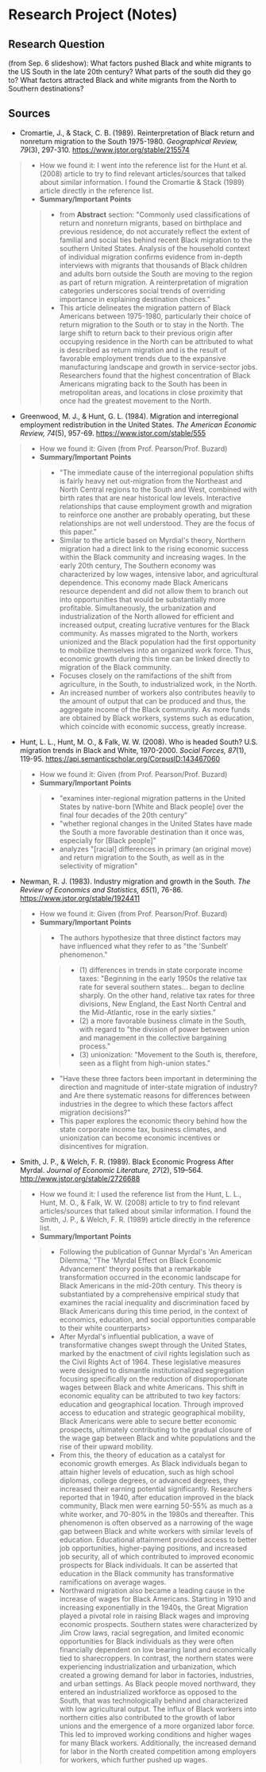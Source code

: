 # Research Project (Notes)
## Research Question
(from Sep. 6 slideshow): What factors pushed Black and white migrants to the US South in the late 20th century? What parts of the south did they go to? What factors attracted Black and white migrants from the North to Southern destinations?

## Sources
- Cromartie, J., & Stack, C. B. (1989). Reinterpretation of Black return and nonreturn migration to the South 1975-1980. *Geographical Review, 79*(3), 297-310. https://www.jstor.org/stable/215574
> - How we found it: I went into the reference list for the Hunt et al. (2008) article to try to find relevant articles/sources that talked about similar information. I found the Cromartie & Stack (1989) article directly in the reference list.
> - **Summary/Important Points**
> > - from **Abstract** section: "Commonly used classifications of return and nonreturn migrants, based on birthplace and previous residence, do not accurately reflect the extent of familial and social ties behind recent Black migration to the southern United States. Analysis of the household context of individual migration confirms evidence from in-depth interviews with migrants that thousands of Black children and adults born outside the South are moving to the region as part of return migration. A reinterpretation of migration categories underscores social trends of overriding importance in explaining destination choices."
> > - This article delineates the migration pattern of Black Americans between 1975-1980, particularly their choice of return migration to the South or to stay in the North. The large shift to return back to their previous origin after occupying residence in the North can be attributed to what is described as return migration and is the result of favorable employment trends due to the expansive manufacturing landscape and growth in service-sector jobs. Researchers found that the highest concentration of Black Americans migrating back to the South has been in metropolitan areas, and locations in close proximity that once had the greatest movement to the North. 

- Greenwood, M. J., & Hunt, G. L. (1984). Migration and interregional employment redistribution in the United States. *The American Economic Review, 74*(5), 957-69. https://www.jstor.com/stable/555
> - How we found it: Given (from Prof. Pearson/Prof. Buzard)
> - **Summary/Important Points**
> > - "The immediate cause of the interregional population shifts is fairly heavy net out-migration from the Northeast and North Central regions to the South and West, combined with birth rates that are near historical low levels. Interactive relationships that cause employment growth and migration to reinforce one another are probably operating, but these relationships are not well understood. They are the focus of this paper."
> > - Similar to the article based on Myrdial's theory, Northern migration had a direct link to the rising economic success within the Black community and increasing wages. In the early 20th century, The Southern economy was characterized by low wages, intensive labor, and agricultural dependence. This economy made Black Americans resource dependent and did not allow them to branch out into opportunities that would be substantially more profitable. Simultaneously, the urbanization and industrialization of the North allowed for efficient and increased output, creating lucrative ventures for the Black community. As masses migrated to the North, workers unionized and the Black population had the first opportunity to mobilize themselves into an organized work force. Thus, economic growth during this time can be linked directly to migration of the Black community.
> > - Focuses closely on the ramifactions of the shift from agriculture, in the South, to industrialized work, in the North.
> > - An increased number of workers also contributes heavily to the amount of output that can be produced and thus, the aggregate income of the Black community. As more funds are obtained by Black workers, systems such as education, which coincide with economic success, greatly increase.  



- Hunt, L. L., Hunt, M. O., & Falk, W. W. (2008). Who is headed South? U.S. migration trends in Black and White, 1970-2000. *Social Forces, 87*(1), 119-95. https://api.semanticscholar.org/CorpusID:143467060
> - How we found it: Given (from Prof. Pearson/Prof. Buzard)
> - **Summary/Important Points**
> > - "examines inter-regional migration patterns in the United States by native-born [White and Black people] over the final four decades of the 20th century"
> > - "whether regional changes in the United States have made the South a more favorable destination than it once was, especially for [Black people]"
> > - analyzes "[racial] differences in primary (an original move) and return migration to the South, as well as in the selectivity of migration"

- Newman, R. J. (1983). Industry migration and growth in the South. *The Review of Economics and Statistics, 65*(1), 76-86. https://www.jstor.org/stable/1924411
> - How we found it: Given (from Prof. Pearson/Prof. Buzard)
> - **Summary/Important Points**
> > - The authors hypothesize that three distinct factors may have influenced what they refer to as "the 'Sunbelt' phenomenon."
> > > - (1) differences in trends in state corporate income taxes: "Beginning in the early 1950s the relative tax rate for several southern states... began to decline sharply. On the other hand, relative tax rates for three divisions, New England, the East North Central and the Mid-Atlantic, rose in the early sixties."
> > > - (2) a more favorable business climate in the South, with regard to "the division of power between union and management in the collective bargaining process."
> > > - (3) unionization: "Movement to the South is, therefore, seen as a flight from high-union states."
> > - "Have these three factors been important in determining the direction and magnitude of inter-state migration of industry? and Are there systematic reasons for differences between industries in the degree to which these factors affect migration decisions?"
> > - This paper explores the economic theory behind how the state corporate income tax, business climates, and unionization can become economic incentives or disincentives for migration.

* Smith, J. P., & Welch, F. R. (1989). Black Economic Progress After Myrdal. *Journal of Economic Literature, 27*(2), 519–564. http://www.jstor.org/stable/2726688
> - How we found it: I used the reference list from the Hunt, L. L., Hunt, M. O., & Falk, W. W. (2008) article to try to find relevant articles/sources that talked about similar information. I found the Smith, J. P., & Welch, F. R. (1989) article directly in the reference list.
> - **Summary/Important Points**
> > - Following the publication of Gunnar Myrdal's 'An American Dilemma,' "The 'Myrdal Effect on Black Economic Advancement' theory posits that a remarkable transformation occurred in the economic landscape for Black Americans in the mid-20th century. This theory is substantiated by a comprehensive empirical study that examines the racial inequality and discrimination faced by Black Americans during this time period, in the context of economics, education, and social opportunities comparable to their white counterparts>
> > - After Myrdal's influential publication, a wave of transformative changes swept through the United States, marked by the enactment of civil rights legislation such as the Civil Rights Act of 1964. These legislative measures were designed to dismantle institutionalized segregation focusing specifically on the reduction of disproportionate wages between Black and white Americans. This shift in economic equality can be attributed to two key factors: education and geographical location. Through improved access to education and strategic geographical mobility, Black Americans were able to secure better economic prospects, ultimately contributing to the gradual closure of the wage gap between Black and white populations and the rise of their upward mobility.
> > - From this, the theory of education as a catalyst for economic growth emerges. As Black individuals began to attain higher levels of education, such as high school diplomas, college degrees, or advanced degrees, they increased their earning potential significantly. Researchers reported that in 1940, after education improved in the black community, Black men were earning 50-55% as much as a white worker, and 70-80% in the 1980s and thereafter. This phenomenon is often observed as a narrowing of the wage gap between Black and white workers with similar levels of education. Educational attainment provided access to better job opportunities, higher-paying positions, and increased job security, all of which contributed to improved economic prospects for Black individuals. It can be asserted that education in the Black community has transformative ramifications on average wages.
> > - Northward migration also became a leading cause in the increase of wages for Black Americans. Starting in 1910 and increasing exponentially in the 1940s, the Great Migration played a pivotal role in raising Black wages and improving economic prospects. Southern states were characterized by Jim Crow laws, racial segregation, and limited economic opportunities for Black individuals as they were often financially dependent on low bearing land and economically tied to sharecroppers. In contrast, the northern states were experiencing industrialization and urbanization, which created a growing demand for labor in factories, industries, and urban settings. As Black people moved northward, they entered an industrialized workforce as opposed to the South, that was technologically behind and characterized with low agricultural output. The influx of Black workers into northern cities also contributed to the growth of labor unions and the emergence of a more organized labor force. This led to improved working conditions and higher wages for many Black workers. Additionally, the increased demand for labor in the North created competition among employers for workers, which further pushed up wages.
